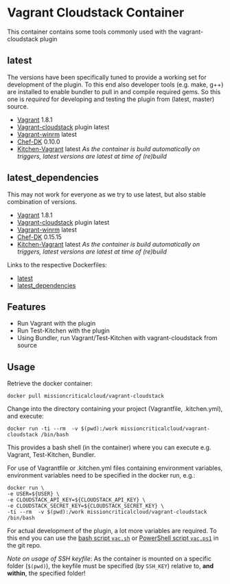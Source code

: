 # Vagrant Cloudstack Container

This container contains some tools commonly used with the vagrant-cloudstack plugin
## latest
The versions have been specifically tuned to provide a working set for development of the plugin. To this end also developer tools (e.g. make, g++) are installed to enable bundler to pull in and compile required gems.
So this one is _required_ for developing and testing the plugin from (latest, master) source.
* [Vagrant](http://www.vagrantup.com) 1.8.1
* [Vagrant-cloudstack](https://github.com/missioncriticalcloud/vagrant-cloudstack) plugin latest
* [Vagrant-winrm](https://github.com/criteo/vagrant-winrm) latest
* [Chef-DK](https://downloads.chef.io/chef-dk/) 0.10.0
* [Kitchen-Vagrant](https://github.com/test-kitchen/kitchen-vagrant) latest
_As the container is build automatically on triggers, latest versions are latest at time of (re)build_
 

## latest_dependencies
This may not work for everyone as we try to use latest, but also stable combination of versions.
* [Vagrant](http://www.vagrantup.com) 1.8.1
* [Vagrant-cloudstack](https://github.com/missioncriticalcloud/vagrant-cloudstack) plugin latest
* [Vagrant-winrm](https://github.com/criteo/vagrant-winrm) latest
* [Chef-DK](https://downloads.chef.io/chef-dk/) 0.15.15
* [Kitchen-Vagrant](https://github.com/test-kitchen/kitchen-vagrant) latest
_As the container is build automatically on triggers, latest versions are latest at time of (re)build_

Links to the respective Dockerfiles:
* [latest](https://raw.githubusercontent.com/MissionCriticalCloud/vagrant-cloudstack/master/Docker/Dockerfile)
* [latest_dependencies](https://raw.githubusercontent.com/MissionCriticalCloud/vagrant-cloudstack/master/Docker/Dockerfile.latest_dependencies)

## Features
* Run Vagrant with the plugin
* Run Test-Kitchen with the plugin
* Using Bundler, run Vagrant/Test-Kitchen with vagrant-cloudstack from source

## Usage
Retrieve the docker container:
```
docker pull missioncriticalcloud/vagrant-cloudstack
```
Change into the directory containing your project (Vagrantfile, .kitchen.yml), and execute:
```
docker run -ti --rm  -v $(pwd):/work missioncriticalcloud/vagrant-cloudstack /bin/bash
```
This provides a bash shell (in the container) where you can execute e.g. Vagrant, Test-Kitchen, Bundler.

For use of Vagrantfile or .kitchen.yml files containing environment variables, environment variables need to be specified in the docker run, e.g.:
```
docker run \
-e USER=${USER} \
-e CLOUDSTACK_API_KEY=${CLOUDSTACK_API_KEY} \
-e CLOUDSTACK_SECRET_KEY=${CLOUDSTACK_SECRET_KEY} \
-ti --rm  -v $(pwd):/work missioncriticalcloud/vagrant-cloudstack /bin/bash
```

For actual development of the plugin, a lot more variables are required. To this end you can use the [bash script `vac.sh`](https://raw.githubusercontent.com/MissionCriticalCloud/vagrant-cloudstack/master/Docker/vac.sh) or [PowerShell script `vac.ps1`](https://raw.githubusercontent.com/MissionCriticalCloud/vagrant-cloudstack/master/Docker/vac.ps1) in the git repo.

_Note on usage of SSH keyfile_: As the container is mounted on a specific folder (`$(pwd)`), the keyfile must be specified (by `SSH_KEY`) relative to, __and within__, the specified folder!
